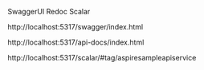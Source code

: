 SwaggerUI
Redoc
Scalar


http://localhost:5317/swagger/index.html

http://localhost:5317/api-docs/index.html

http://localhost:5317/scalar/#tag/aspiresampleapiservice